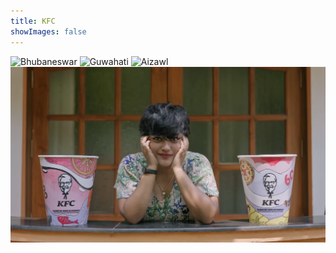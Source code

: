 ```yaml
---
title: KFC
showImages: false
---
```


![Bhubaneswar](01-bhubaneswar.png?cropResize=1296,800)
![Guwahati](02-guwahati.png)
![Aizawl](03-aizawl.png)
![Annie Hazarika](04-annie.png)